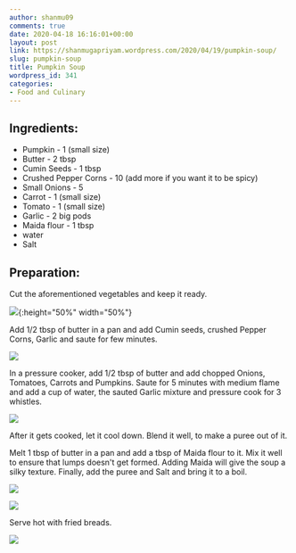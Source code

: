 ```yaml
---
author: shanmu09
comments: true
date: 2020-04-18 16:16:01+00:00
layout: post
link: https://shanmugapriyam.wordpress.com/2020/04/19/pumpkin-soup/
slug: pumpkin-soup
title: Pumpkin Soup
wordpress_id: 341
categories:
- Food and Culinary
---
```

















## Ingredients:







  * Pumpkin - 1 (small size)
  * Butter - 2 tbsp
  * Cumin Seeds  - 1 tbsp
  * Crushed Pepper Corns - 10 (add more if you want it to be spicy)
  * Small Onions - 5
  * Carrot - 1 (small size)
  * Tomato - 1 (small size)
  * Garlic - 2 big pods
  * Maida flour - 1 tbsp
  * water
  * Salt






## Preparation:







Cut the aforementioned vegetables and keep it ready.





![](https://shanmugapriyam.files.wordpress.com/2020/04/00000img_00000_burst20200415171203151_cover-1.jpg){:height="50%" width="50%"}





Add 1/2 tbsp of butter in a pan and add Cumin seeds, crushed Pepper Corns, Garlic and saute for few minutes.





![](https://shanmugapriyam.files.wordpress.com/2020/04/00100lrportrait_00100_burst20200415172000117_cover-1.jpg?w=1024)





In a pressure cooker, add 1/2 tbsp of butter and add chopped Onions, Tomatoes, Carrots and Pumpkins. Saute for 5 minutes with medium flame and add a cup of water, the sauted Garlic mixture and pressure cook for 3 whistles.





![](https://shanmugapriyam.files.wordpress.com/2020/04/00100lrportrait_00100_burst20200415172612841_cover-1.jpg?w=1024)





After it gets cooked, let it cool down. Blend it well, to make a puree out of it.







Melt 1 tbsp of butter in a pan and add a tbsp of Maida flour to it. Mix it well to ensure that  lumps doesn't get formed. Adding Maida will give the soup a silky texture. Finally, add the puree and Salt and bring it to a boil.  







![](https://shanmugapriyam.files.wordpress.com/2020/04/00100lrportrait_00100_burst20200415180517683_cover-1.jpg?resize=2000%2C2000)

![](https://shanmugapriyam.files.wordpress.com/2020/04/00100lrportrait_00100_burst20200415180705302_cover.jpg?resize=2000%2C2000)







Serve hot with fried breads.





![](https://shanmugapriyam.files.wordpress.com/2020/04/00100lrportrait_00100_burst20200415200841143_cover-3.jpg?w=1024)

